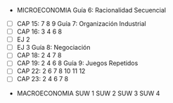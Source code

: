 - MICROECONOMIA
Guía 6: Racionalidad Secuencial
- [ ] CAP 15: 7 8 9
Guía 7: Organización Industrial
- [ ] CAP 16: 3 4 6 8
- [ ] EJ 2
- [ ] EJ 3
Guía 8: Negociación
- [ ] CAP 18: 2 4 7 8
- [ ] CAP 19: 2 4 6 8
Guía 9: Juegos Repetidos
- [ ] CAP 22: 2 6 7 8 10 11 12
- [ ] CAP 23: 2 4 6 7 8

- MACROECONOMIA
SUW 1
SUW 2
SUW 3
SUW 4